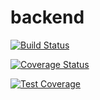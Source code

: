 # backend
[![Build Status](https://travis-ci.org/MosesNwaeze/backend.svg?branch=master)](https://travis-ci.org/MosesNwaeze/backend)

[![Coverage Status](https://coveralls.io/repos/github/MosesNwaeze/backend/badge.svg?branch=master)](https://coveralls.io/github/MosesNwaeze/backend?branch=master)

[![Test Coverage](https://api.codeclimate.com/v1/badges/f2711587bce2bfe8b1a2/test_coverage)](https://codeclimate.com/github/MosesNwaeze/backend/test_coverage)
